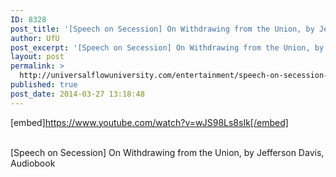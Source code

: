 ```yaml
---
ID: 8328
post_title: '[Speech on Secession] On Withdrawing from the Union, by Jefferson Davis,'
author: UfU
post_excerpt: '[Speech on Secession] On Withdrawing from the Union, by Jefferson Davis, Audiobook'
layout: post
permalink: >
  http://universalflowuniversity.com/entertainment/speech-on-secession-on-withdrawing-from-the-union-by-jefferson-davis/
published: true
post_date: 2014-03-27 13:18:48
---
```

[embed]https://www.youtube.com/watch?v=wJS98Ls8sIk[/embed]</br></br>
<p>[Speech on Secession] On Withdrawing from the Union, by Jefferson Davis, Audiobook</p>